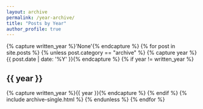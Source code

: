```yaml
---
layout: archive
permalink: /year-archive/
title: "Posts by Year"
author_profile: true
---
```


{% capture written_year %}'None'{% endcapture %}
{% for post in site.posts %}
  {% unless post.category == "archive" %}
    {% capture year %}{{ post.date | date: '%Y' }}{% endcapture %}
    {% if year != written_year %}
    <h2 id="{{ year | slugify }}" class="archive__subtitle">{{ year }}</h2>
    {% capture written_year %}{{ year }}{% endcapture %}
    {% endif %}
    {% include archive-single.html %}
  {% endunless %}
{% endfor %}
